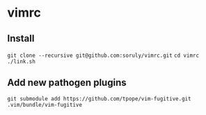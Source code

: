 # vimrc

## Install
`git clone --recursive git@github.com:soruly/vimrc.git`
`cd vimrc`
`./link.sh`

## Add new pathogen plugins
`git submodule add https://github.com/tpope/vim-fugitive.git .vim/bundle/vim-fugitive`

